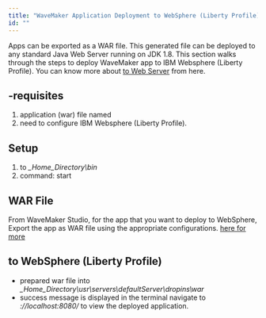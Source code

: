 ```yaml
---
title: "WaveMaker Application Deployment to WebSphere (Liberty Profile)"
id: ""
---
```


Apps can be exported as a WAR file. This generated file can be deployed to any standard Java Web Server running on JDK 1.8. This section walks through the steps to deploy WaveMaker app to IBM Websphere (Liberty Profile). You can know more about [to Web Server](/learn/app-development/deployment/deployment-web-server/) from here.

## \-requisites

1. application (war) file named
2. need to configure IBM Websphere (Liberty Profile).

## Setup

1. to _\_Home\_Directory\\bin_
2. command: start

## WAR File

From WaveMaker Studio, for the app that you want to deploy to WebSphere, Export the app as WAR file using the appropriate configurations. [here for more](/learn/app-development/deployment/deployment-web-server/#war-file-generation)

## to WebSphere (Liberty Profile)

- prepared war file into _\_Home\_Directory\\usr\\servers\\defaultServer\\dropins\\war_
- success message is displayed in the terminal navigate to _://localhost:8080/_ to view the deployed application.
